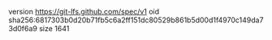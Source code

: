 version https://git-lfs.github.com/spec/v1
oid sha256:6817303b0d20b71fb5c6a2ff151dc80529b861b5d00d1f4970c149da73d0f6a9
size 1641
